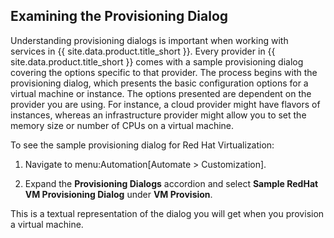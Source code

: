 ## Examining the Provisioning Dialog

Understanding provisioning dialogs is important when working with
services in {{ site.data.product.title_short }}. Every provider in
{{ site.data.product.title_short }} comes with a sample provisioning dialog covering
the options specific to that provider. The process begins with the
provisioning dialog, which presents the basic configuration options for
a virtual machine or instance. The options presented are dependent on
the provider you are using. For instance, a cloud provider might have
flavors of instances, whereas an infrastructure provider might allow you
to set the memory size or number of CPUs on a virtual machine.

To see the sample provisioning dialog for Red Hat Virtualization:

1.  Navigate to menu:Automation\[Automate \> Customization\].

2.  Expand the **Provisioning Dialogs** accordion and select **Sample
    RedHat VM Provisioning Dialog** under **VM Provision**.

This is a textual representation of the dialog you will get when you
provision a virtual machine.
